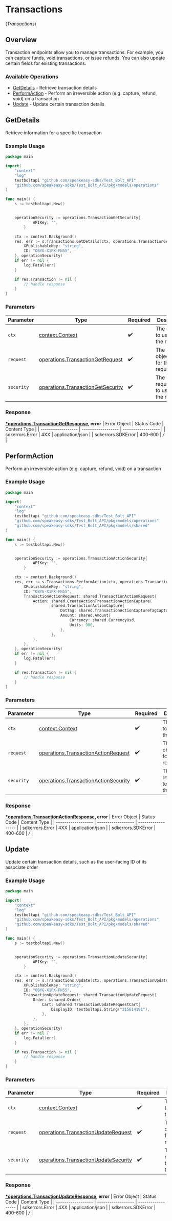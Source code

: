 # Transactions
(*Transactions*)

## Overview

Transaction endpoints allow you to manage transactions. For example, you can capture
funds, void transactions, or issue refunds. You can also update certain fields for existing
transactions.


### Available Operations

* [GetDetails](#getdetails) - Retrieve transaction details
* [PerformAction](#performaction) - Perform an irreversible action (e.g. capture, refund, void) on a transaction
* [Update](#update) - Update certain transaction details

## GetDetails

Retrieve information for a specific transaction

### Example Usage

```go
package main

import(
	"context"
	"log"
	testboltapi "github.com/speakeasy-sdks/Test_Bolt_API"
	"github.com/speakeasy-sdks/Test_Bolt_API/pkg/models/operations"
)

func main() {
    s := testboltapi.New()


    operationSecurity := operations.TransactionGetSecurity{
            APIKey: "",
        }

    ctx := context.Background()
    res, err := s.Transactions.GetDetails(ctx, operations.TransactionGetRequest{
        XPublishableKey: "string",
        ID: "OBYG-X1PX-FN55",
    }, operationSecurity)
    if err != nil {
        log.Fatal(err)
    }

    if res.Transaction != nil {
        // handle response
    }
}
```

### Parameters

| Parameter                                                                                  | Type                                                                                       | Required                                                                                   | Description                                                                                |
| ------------------------------------------------------------------------------------------ | ------------------------------------------------------------------------------------------ | ------------------------------------------------------------------------------------------ | ------------------------------------------------------------------------------------------ |
| `ctx`                                                                                      | [context.Context](https://pkg.go.dev/context#Context)                                      | :heavy_check_mark:                                                                         | The context to use for the request.                                                        |
| `request`                                                                                  | [operations.TransactionGetRequest](../../pkg/models/operations/transactiongetrequest.md)   | :heavy_check_mark:                                                                         | The request object to use for the request.                                                 |
| `security`                                                                                 | [operations.TransactionGetSecurity](../../pkg/models/operations/transactiongetsecurity.md) | :heavy_check_mark:                                                                         | The security requirements to use for the request.                                          |


### Response

**[*operations.TransactionGetResponse](../../pkg/models/operations/transactiongetresponse.md), error**
| Error Object       | Status Code        | Content Type       |
| ------------------ | ------------------ | ------------------ |
| sdkerrors.Error    | 4XX                | application/json   |
| sdkerrors.SDKError | 400-600            | */*                |

## PerformAction

Perform an irreversible action (e.g. capture, refund, void) on a transaction

### Example Usage

```go
package main

import(
	"context"
	"log"
	testboltapi "github.com/speakeasy-sdks/Test_Bolt_API"
	"github.com/speakeasy-sdks/Test_Bolt_API/pkg/models/operations"
	"github.com/speakeasy-sdks/Test_Bolt_API/pkg/models/shared"
)

func main() {
    s := testboltapi.New()


    operationSecurity := operations.TransactionActionSecurity{
            APIKey: "",
        }

    ctx := context.Background()
    res, err := s.Transactions.PerformAction(ctx, operations.TransactionActionRequest{
        XPublishableKey: "string",
        ID: "OBYG-X1PX-FN55",
        TransactionActionRequest: shared.TransactionActionRequest{
            Action: shared.CreateActionTransactionActionCapture(
                    shared.TransactionActionCapture{
                        DotTag: shared.TransactionActionCaptureTagCapture,
                        Amount: shared.Amount{
                            Currency: shared.CurrencyUsd,
                            Units: 900,
                        },
                    },
            ),
        },
    }, operationSecurity)
    if err != nil {
        log.Fatal(err)
    }

    if res.Transaction != nil {
        // handle response
    }
}
```

### Parameters

| Parameter                                                                                        | Type                                                                                             | Required                                                                                         | Description                                                                                      |
| ------------------------------------------------------------------------------------------------ | ------------------------------------------------------------------------------------------------ | ------------------------------------------------------------------------------------------------ | ------------------------------------------------------------------------------------------------ |
| `ctx`                                                                                            | [context.Context](https://pkg.go.dev/context#Context)                                            | :heavy_check_mark:                                                                               | The context to use for the request.                                                              |
| `request`                                                                                        | [operations.TransactionActionRequest](../../pkg/models/operations/transactionactionrequest.md)   | :heavy_check_mark:                                                                               | The request object to use for the request.                                                       |
| `security`                                                                                       | [operations.TransactionActionSecurity](../../pkg/models/operations/transactionactionsecurity.md) | :heavy_check_mark:                                                                               | The security requirements to use for the request.                                                |


### Response

**[*operations.TransactionActionResponse](../../pkg/models/operations/transactionactionresponse.md), error**
| Error Object       | Status Code        | Content Type       |
| ------------------ | ------------------ | ------------------ |
| sdkerrors.Error    | 4XX                | application/json   |
| sdkerrors.SDKError | 400-600            | */*                |

## Update

Update certain transaction details, such as the user-facing ID of its associate order

### Example Usage

```go
package main

import(
	"context"
	"log"
	testboltapi "github.com/speakeasy-sdks/Test_Bolt_API"
	"github.com/speakeasy-sdks/Test_Bolt_API/pkg/models/operations"
	"github.com/speakeasy-sdks/Test_Bolt_API/pkg/models/shared"
)

func main() {
    s := testboltapi.New()


    operationSecurity := operations.TransactionUpdateSecurity{
            APIKey: "",
        }

    ctx := context.Background()
    res, err := s.Transactions.Update(ctx, operations.TransactionUpdateRequest{
        XPublishableKey: "string",
        ID: "OBYG-X1PX-FN55",
        TransactionUpdateRequest: shared.TransactionUpdateRequest{
            Order: &shared.Order{
                Cart: &shared.TransactionUpdateRequestCart{
                    DisplayID: testboltapi.String("215614191"),
                },
            },
        },
    }, operationSecurity)
    if err != nil {
        log.Fatal(err)
    }

    if res.Transaction != nil {
        // handle response
    }
}
```

### Parameters

| Parameter                                                                                        | Type                                                                                             | Required                                                                                         | Description                                                                                      |
| ------------------------------------------------------------------------------------------------ | ------------------------------------------------------------------------------------------------ | ------------------------------------------------------------------------------------------------ | ------------------------------------------------------------------------------------------------ |
| `ctx`                                                                                            | [context.Context](https://pkg.go.dev/context#Context)                                            | :heavy_check_mark:                                                                               | The context to use for the request.                                                              |
| `request`                                                                                        | [operations.TransactionUpdateRequest](../../pkg/models/operations/transactionupdaterequest.md)   | :heavy_check_mark:                                                                               | The request object to use for the request.                                                       |
| `security`                                                                                       | [operations.TransactionUpdateSecurity](../../pkg/models/operations/transactionupdatesecurity.md) | :heavy_check_mark:                                                                               | The security requirements to use for the request.                                                |


### Response

**[*operations.TransactionUpdateResponse](../../pkg/models/operations/transactionupdateresponse.md), error**
| Error Object       | Status Code        | Content Type       |
| ------------------ | ------------------ | ------------------ |
| sdkerrors.Error    | 4XX                | application/json   |
| sdkerrors.SDKError | 400-600            | */*                |
